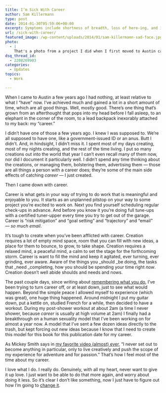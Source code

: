 ```yaml
---
title: I’m Sick With Career
author: Sam Killermann
type: post
date: 2014-01-30T05:59:06+00:00
excerpt: Symptoms include shortness of breadth, loss of here-ing, and influinbox.
url: /sick-with-career/
featured_image: /wp-content/uploads/2014/01/sam-killermann-sad-face.jpg
photo:
  - |
    That's a photo from a project I did when I first moved to Austin called "Sam in 2D," where I used photos of myself to make comic strips based on my stand up comedy. It was fun (and incredibly time-consuming)! You can view some <a href="https://samisfunny.com/2d/">here</a>.
dsq_thread_id:
  - 2208269903
categories:
  - Updates
topics:
  - Work

---
```

When I came to Austin a few years ago I had nothing, at least relative to what I &#8220;have&#8221; now. I&#8217;ve achieved much and gained a lot in a short amount of time, which are all good things. Well, mostly good. There&#8217;s one thing that&#8217;s grown from an afterthought that pops into my head before I fall asleep, to an elephant in the corner of the room, to a lead backpack inexorably attached to my back: my &#8220;career.&#8221;

I didn&#8217;t have one of those a few years ago. I knew I was supposed to. We&#8217;re all supposed to have one, like a government-issued ID or an anus. Butt I didn&#8217;t. And, in hindsight, I didn&#8217;t miss it. I spent most of my days creating, most of my nights creating, and the rest of the time living. I put so many creations out into the world that year I can&#8217;t even recall many of them now, nor did I document it particularly well. I didn&#8217;t spend any time thinking about the creations, or managing them, bolstering them, advertising them &#8212; those are all things a person with a career does; they&#8217;re some of the main side effects of catching _career_ &#8212; I just created.

Then I came down with career.

Career is what gets in your way of trying to do work that is meaningful and enjoyable to you. It starts as an unplanned pitstop on your way to some project you&#8217;re excited to work on. Next you find yourself scheduling regular check-ups in advance. And before you know it you&#8217;re doing full tune-ups with a certified tuner-upper every time you try to get out of the garage. Career is &#8220;risk mitigation&#8221; and &#8220;goal setting&#8221; and &#8220;trajectory&#8221; and &#8220;email&#8221; &#8212; _so much email_.

It&#8217;s tough to create when you&#8217;ve been afflicted with career. Creation requires a lot of empty mind space, room that you can fill with new ideas, a place for them to bounce, to grow, to take shape. Creation requires a relaxed mind, a peaceful mind, a calm to set the stage for the forthcoming storm. Career is want to fill the mind and keep it agitated, ever turning, ever grinding, ever aware. Aware of the things you _should _be doing, the tasks that _need _completing, how you should be spending your time right _now_. Creation doesn&#8217;t well abide shoulds and needs and nows.

The past couple days, since writing about [remembering what you do][1], I&#8217;ve been trying to turn career off, or at least down, just to see what would happen. Beyond the simple peace I allowed myself to experience (which was great), one huge thing happened. Around midnight I put my guitar down, put a kettle on, studied French for a while, then decided to have a workout. During my post-shower workout at about 2am (a time I never shower, because _career_ is usually at high volume at 2am) I finally had a breakthrough on a human sexuality model that I&#8217;ve been working on for almost a year now. A model that I&#8217;ve sent a few dozen ideas directly to the trash, but kept forcing out new ideas because I know that I need to create this model for this book for this publication date for my career.

As Mickey Smith says in [my favorite video (almost) ever][2], &#8220;I never set out to become anything in particular, only to live creatively and push the scope of my experience for adventure and for passion.&#8221; That&#8217;s how I feel most of the time about my career.

I love what I do. I really do. Genuinely, with all my heart, never want to give it up love. I just want to be able to do that more again, and worry about doing it less. So it&#8217;s clear I don&#8217;t like something, now I just have to figure out how I&#8217;m going to [change it][3].

 [1]: //remembering-what-you-do/ "Remembering What You Do"
 [2]: //dark-side-of-the-lens/
 [3]: //this-flowchart-will-change-your-life/ "This Flowchart Will Change Your Life"